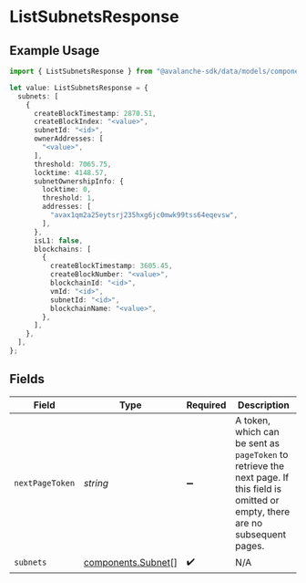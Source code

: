 # ListSubnetsResponse

## Example Usage

```typescript
import { ListSubnetsResponse } from "@avalanche-sdk/data/models/components";

let value: ListSubnetsResponse = {
  subnets: [
    {
      createBlockTimestamp: 2870.51,
      createBlockIndex: "<value>",
      subnetId: "<id>",
      ownerAddresses: [
        "<value>",
      ],
      threshold: 7065.75,
      locktime: 4148.57,
      subnetOwnershipInfo: {
        locktime: 0,
        threshold: 1,
        addresses: [
          "avax1qm2a25eytsrj235hxg6jc0mwk99tss64eqevsw",
        ],
      },
      isL1: false,
      blockchains: [
        {
          createBlockTimestamp: 3605.45,
          createBlockNumber: "<value>",
          blockchainId: "<id>",
          vmId: "<id>",
          subnetId: "<id>",
          blockchainName: "<value>",
        },
      ],
    },
  ],
};
```

## Fields

| Field                                                                                                                                  | Type                                                                                                                                   | Required                                                                                                                               | Description                                                                                                                            |
| -------------------------------------------------------------------------------------------------------------------------------------- | -------------------------------------------------------------------------------------------------------------------------------------- | -------------------------------------------------------------------------------------------------------------------------------------- | -------------------------------------------------------------------------------------------------------------------------------------- |
| `nextPageToken`                                                                                                                        | *string*                                                                                                                               | :heavy_minus_sign:                                                                                                                     | A token, which can be sent as `pageToken` to retrieve the next page. If this field is omitted or empty, there are no subsequent pages. |
| `subnets`                                                                                                                              | [components.Subnet](../../models/components/subnet.md)[]                                                                               | :heavy_check_mark:                                                                                                                     | N/A                                                                                                                                    |
